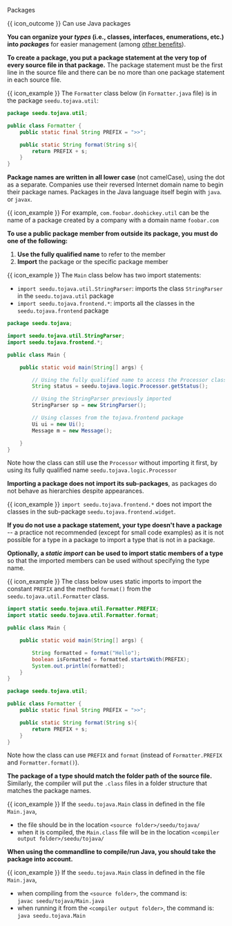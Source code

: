 <span id="title">Packages</span>

<span id="prereqs"></span>

<span id="outcomes">{{ icon_outcome }} Can use Java packages</span>

<div id="body">

**You can organize your _types_ (i.e., classes, interfaces, enumerations, etc.) into _packages_** for easier management (among [other benefits](https://www.tutorialspoint.com/Advantages-of-using-packages-in-Java)).

**To create a package, you put a package statement at the very top of every source file in that package.** The package statement must be the first line in the source file and there can be no more than one package statement in each source file.

<box>

{{ icon_example }} The `Formatter` class below (in `Formatter.java` file) is in the package `seedu.tojava.util`:

```java
package seedu.tojava.util;

public class Formatter {
    public static final String PREFIX = ">>";

    public static String format(String s){
        return PREFIX + s;
    }
}
```

</box>

**Package names are written in all lower case** (not camelCase), using the dot as a separate. Companies use their reversed Internet domain name to begin their package names. Packages in the Java language itself begin with `java`. or `javax`.

<box>

{{ icon_example }} For example, `com.foobar.doohickey.util` can be the name of a package created by a company with a domain name `foobar.com`

</box>

**To use a public <tooltip content="types contained in the package">package member</tooltip> from outside its package, you must do one of the following:**

1. **Use the <tooltip content="type name prefixed by the package name e.g., `java.io.IOException`">fully qualified name</tooltip>** to refer to the member
1. **Import** the package or the specific package member

<box>

{{ icon_example }} The `Main` class below has two import statements:

* `import seedu.tojava.util.StringParser`: imports the class `StringParser` in the `seedu.tojava.util` package
* `import seedu.tojava.frontend.*`: imports all the classes in the `seedu.tojava.frontend` package

```java
package seedu.tojava;

import seedu.tojava.util.StringParser;
import seedu.tojava.frontend.*;

public class Main {

    public static void main(String[] args) {

        // Using the fully qualified name to access the Processor class
        String status = seedu.tojava.logic.Processor.getStatus();

        // Using the StringParser previously imported
        StringParser sp = new StringParser();

        // Using classes from the tojava.frontend package
        Ui ui = new Ui();
        Message m = new Message();

    }
}
```

Note how the class can still use the `Processor` without importing it first, by using its fully qualified name `seedu.tojava.logic.Processor`

</box>

**Importing a package does not import its sub-packages**, as packages do not behave as hierarchies despite appearances.

<box>

{{ icon_example }} `import seedu.tojava.frontend.*` does not import the classes in the sub-package `seedu.tojava.frontend.widget`.

</box>

**If you do not use a package statement, your type doesn't have a package** -- a practice not recommended (except for small code examples) as it is not possible for a type in a package to import a type that is not in a package.

**Optionally, a _static import_ can be used to import static members of a type** so that the imported members can be used without specifying the type name.

<box>

{{ icon_example }} The class below uses static imports to import the constant `PREFIX` and the method `format()` from the `seedu.tojava.util.Formatter` class.

```java
import static seedu.tojava.util.Formatter.PREFIX;
import static seedu.tojava.util.Formatter.format;

public class Main {

    public static void main(String[] args) {

        String formatted = format("Hello");
        boolean isFormatted = formatted.startsWith(PREFIX);
        System.out.println(formatted);
    }
}
```

<panel type="seamless" header="`Foramtter` class">

```java
package seedu.tojava.util;

public class Formatter {
    public static final String PREFIX = ">>";

    public static String format(String s){
        return PREFIX + s;
    }
}
```
</panel>

Note how the class can use `PREFIX` and `format` (instead of `Formatter.PREFIX` and `Formatter.format()`).

</box>

**The package of a type should match the folder path of the source file.** Similarly, the compiler will put the `.class` files in a folder structure that matches the package names.

<box>

{{ icon_example }} If the `seedu.tojava.Main` class in defined in the file `Main.java`,
* the file should be in the location `<source folder>/seedu/tojava/`
* when it is compiled, the `Main.class` file will be in the location `<compiler output folder>/seedu/tojava/`

</box>

**When using the commandline to compile/run Java, you should take the package into account.**

<box>

{{ icon_example }} If the `seedu.tojava.Main` class in defined in the file `Main.java`,
* when compiling from the `<source folder>`, the command is:<br>
  `javac seedu/tojava/Main.java`
* when running it from the `<compiler output folder>`, the command is:<br>
  `java seedu.tojava.Main`

</box>

</div>

<div id="extras">
  <include src="resourcesPanel.md" boilerplate />
</div>